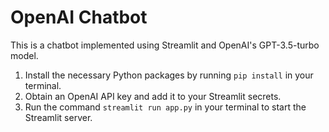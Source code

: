 # OpenAI Chatbot

This is a chatbot implemented using Streamlit and OpenAI's GPT-3.5-turbo model.
1. Install the necessary Python packages by running `pip install` in your terminal.
2. Obtain an OpenAI API key and add it to your Streamlit secrets.
3. Run the command `streamlit run app.py` in your terminal to start the Streamlit server.
